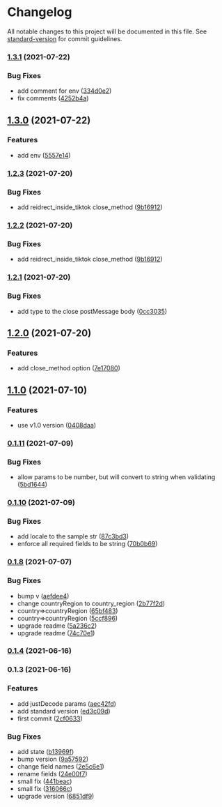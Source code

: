 # Changelog

All notable changes to this project will be documented in this file. See [standard-version](https://github.com/conventional-changelog/standard-version) for commit guidelines.

### [1.3.1](https://github.com/bytedance/TiktokBusinessPlugin/compare/v1.3.0...v1.3.1) (2021-07-22)


### Bug Fixes

* add comment for env ([334d0e2](https://github.com/bytedance/TiktokBusinessPlugin/commit/334d0e2063126c2ca9520bd34e39554a841ac1aa))
* fix comments ([4252b4a](https://github.com/bytedance/TiktokBusinessPlugin/commit/4252b4acd2081f2e197d66f7dfdec5d447234f20))

## [1.3.0](https://github.com/bytedance/TiktokBusinessPlugin/compare/v1.2.3...v1.3.0) (2021-07-22)


### Features

* add env ([5557e14](https://github.com/bytedance/TiktokBusinessPlugin/commit/5557e142fe339ea3d1681b57a812b76ddd7847b2))

### [1.2.3](https://github.com/bytedance/TiktokBusinessPlugin/compare/v1.2.1...v1.2.3) (2021-07-20)


### Bug Fixes

* add reidrect_inside_tiktok close_method ([9b16912](https://github.com/bytedance/TiktokBusinessPlugin/commit/9b16912b6f6c855df61a6344ae08cdb81b5985d0))

### [1.2.2](https://github.com/bytedance/TiktokBusinessPlugin/compare/v1.2.1...v1.2.2) (2021-07-20)


### Bug Fixes

* add reidrect_inside_tiktok close_method ([9b16912](https://github.com/bytedance/TiktokBusinessPlugin/commit/9b16912b6f6c855df61a6344ae08cdb81b5985d0))

### [1.2.1](https://github.com/bytedance/TiktokBusinessPlugin/compare/v1.2.0...v1.2.1) (2021-07-20)


### Bug Fixes

* add type to the close postMessage body ([0cc3035](https://github.com/bytedance/TiktokBusinessPlugin/commit/0cc3035e7c8b2a766df751275ab9d80c98751786))

## [1.2.0](https://github.com/bytedance/TiktokBusinessPlugin/compare/v1.1.0...v1.2.0) (2021-07-20)


### Features

* add close_method option ([7e17080](https://github.com/bytedance/TiktokBusinessPlugin/commit/7e170803b6f1e88db7ca558aa87efd86608f43b7))

## [1.1.0](https://github.com/bytedance/TiktokBusinessPlugin/compare/v0.1.11...v1.1.0) (2021-07-10)


### Features

* use v1.0 version ([0408daa](https://github.com/bytedance/TiktokBusinessPlugin/commit/0408daa19620b68671006618abe1e13082b62865))

### [0.1.11](https://github.com/bytedance/TiktokBusinessPlugin/compare/v0.1.10...v0.1.11) (2021-07-09)


### Bug Fixes

* allow params to be number, but will convert to string when validating ([5bd1644](https://github.com/bytedance/TiktokBusinessPlugin/commit/5bd16449c64e788fb3c5f1233f39de6fa38daa20))

### [0.1.10](https://github.com/bytedance/TiktokBusinessPlugin/compare/v0.1.8...v0.1.10) (2021-07-09)


### Bug Fixes

* add locale to the sample str ([87c3bd3](https://github.com/bytedance/TiktokBusinessPlugin/commit/87c3bd348430a9ea81409b382ee03c444ab94f87))
* enforce all required fields to be string ([70b0b69](https://github.com/bytedance/TiktokBusinessPlugin/commit/70b0b69407f4eea0bdcee508d6ba47e54020dc5a))

### [0.1.8](https://github.com/bytedance/TiktokBusinessPlugin/compare/v0.1.4...v0.1.8) (2021-07-07)


### Bug Fixes

* bump v ([aefdee4](https://github.com/bytedance/TiktokBusinessPlugin/commit/aefdee4138dc1eb4340c95da79b962876e7970d7))
* change countryRegion to country_region ([2b77f2d](https://github.com/bytedance/TiktokBusinessPlugin/commit/2b77f2d4502217b5b2c5dc5078a7f2b911350d32))
* country=>countryRegion ([65bf483](https://github.com/bytedance/TiktokBusinessPlugin/commit/65bf4834fe6427150e788ab9c0051d8f47220fc4))
* country=>countryRegion ([5ccf896](https://github.com/bytedance/TiktokBusinessPlugin/commit/5ccf8961b341ab23b83af6f93e0cd7c278e3f491))
* upgrade readme ([5a236c2](https://github.com/bytedance/TiktokBusinessPlugin/commit/5a236c268b842f1a92d69302f25d39cbd48d101b))
* upgrade readme ([74c70e1](https://github.com/bytedance/TiktokBusinessPlugin/commit/74c70e1e8e4072d2113aff91a38a57cbc9d3fa2e))

### [0.1.4](https://github.com/bytedance/TiktokBusinessPlugin/compare/v0.1.3...v0.1.4) (2021-06-16)

### 0.1.3 (2021-06-16)


### Features

* add justDecode params ([aec42fd](https://github.com/bytedance/TiktokBusinessPlugin/commit/aec42fd22abc1dca50882d10dab5ebd5ea067f22))
* add standard version ([ed3c09d](https://github.com/bytedance/TiktokBusinessPlugin/commit/ed3c09d8850038bd2e0470738f0c982a2f63d604))
* first commit ([2cf0633](https://github.com/bytedance/TiktokBusinessPlugin/commit/2cf0633d90df7e4a1ee9672a8f8f2aa7aa5f707f))


### Bug Fixes

* add state ([b13969f](https://github.com/bytedance/TiktokBusinessPlugin/commit/b13969f660a35e2376b8b9900549cb0b21bc2a1a))
* bump version ([9a57592](https://github.com/bytedance/TiktokBusinessPlugin/commit/9a5759280b1b880d58f1e8e9519e85f143f4dfed))
* change field names ([2e5c6e1](https://github.com/bytedance/TiktokBusinessPlugin/commit/2e5c6e1de4dd051252277beb201d65547913716e))
* rename fields ([24e00f7](https://github.com/bytedance/TiktokBusinessPlugin/commit/24e00f73fda82cf1b3e364e5d6b14521002609ac))
* small fix ([441beac](https://github.com/bytedance/TiktokBusinessPlugin/commit/441beacf213dd6486e274eba722deb4fd71f8c0c))
* small fix ([316066c](https://github.com/bytedance/TiktokBusinessPlugin/commit/316066cd84d567c7fa18f0e129a897758c97d8d5))
* upgrade version ([6851df9](https://github.com/bytedance/TiktokBusinessPlugin/commit/6851df9eb6722bfa0e18022124b5bddba89f3c66))
